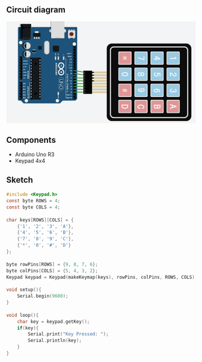 ## Circuit diagram
![keypad](img/keypad.png)

## Components
- Arduino Uno R3
- Keypad 4x4

## Sketch
```c
#include <Keypad.h>
const byte ROWS = 4;
const byte COLS = 4;

char keys[ROWS][COLS] = {
	{'1', '2', '3', 'A'},
    {'4', '5', '6', 'B'},
    {'7', '8', '9', 'C'},
    {'*', '0', '#', 'D'}
};

byte rowPins[ROWS] = {9, 8, 7, 6};
byte colPins[COLS] = {5, 4, 3, 2};
Keypad keypad = Keypad(makeKeymap(keys), rowPins, colPins, ROWS, COLS);

void setup(){
	Serial.begin(9600); 
}

void loop(){
 	char key = keypad.getKey();
	if(key){
		Serial.print("Key Pressed: ");
      	Serial.println(key);
  	}
}
```